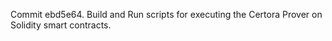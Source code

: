 Commit ebd5e64.                    Build and Run scripts for executing the Certora Prover on Solidity smart contracts.